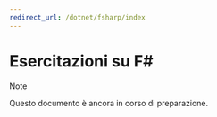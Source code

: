 ```yaml
---
redirect_url: /dotnet/fsharp/index
---
```


# <a name="f-tutorials"></a>Esercitazioni su F#

> [!NOTE]
> Questo documento è ancora in corso di preparazione.